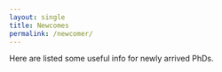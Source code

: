 ```yaml
---
layout: single
title: Newcomes
permalink: /newcomer/
---
```


Here are listed some useful info for newly arrived PhDs.
